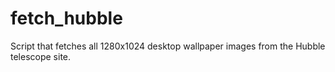 fetch_hubble
===========
Script that fetches all 1280x1024 desktop wallpaper images from the Hubble telescope site.
